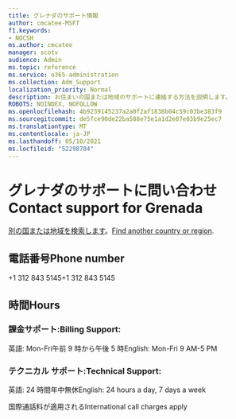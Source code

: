 ```yaml
---
title: グレナダのサポート情報
author: cmcatee-MSFT
f1.keywords:
- NOCSH
ms.author: cmcatee
manager: scotv
audience: Admin
ms.topic: reference
ms.service: o365-administration
ms.collection: Adm_Support
localization_priority: Normal
description: お住まいの国または地域のサポートに連絡する方法を説明します。
ROBOTS: NOINDEX, NOFOLLOW
ms.openlocfilehash: 4b9239145237a2a0f2af1838b04c59c03be383f9
ms.sourcegitcommit: de5fce90de22ba588e75e1a1d2e87e03b9e25ec7
ms.translationtype: MT
ms.contentlocale: ja-JP
ms.lasthandoff: 05/10/2021
ms.locfileid: "52298784"
---
```

# <a name="contact-support-for-grenada"></a><span data-ttu-id="8dfcd-103">グレナダのサポートに問い合わせ</span><span class="sxs-lookup"><span data-stu-id="8dfcd-103">Contact support for Grenada</span></span>

<span data-ttu-id="8dfcd-104">[別の国または地域を検索します](../../business-video/get-help-support.md)。</span><span class="sxs-lookup"><span data-stu-id="8dfcd-104">[Find another country or region](../../business-video/get-help-support.md).</span></span>

## <a name="phone-number"></a><span data-ttu-id="8dfcd-105">電話番号</span><span class="sxs-lookup"><span data-stu-id="8dfcd-105">Phone number</span></span>
<span data-ttu-id="8dfcd-106">+1 312 843 5145</span><span class="sxs-lookup"><span data-stu-id="8dfcd-106">+1 312 843 5145</span></span>

## <a name="hours"></a><span data-ttu-id="8dfcd-107">時間</span><span class="sxs-lookup"><span data-stu-id="8dfcd-107">Hours</span></span>
### <a name="billing-support"></a><span data-ttu-id="8dfcd-108">課金サポート:</span><span class="sxs-lookup"><span data-stu-id="8dfcd-108">Billing Support:</span></span>

<span data-ttu-id="8dfcd-109">英語: Mon-Fri午前 9 時から午後 5 時</span><span class="sxs-lookup"><span data-stu-id="8dfcd-109">English: Mon-Fri 9 AM-5 PM</span></span>

### <a name="technical-support"></a><span data-ttu-id="8dfcd-110">テクニカル サポート:</span><span class="sxs-lookup"><span data-stu-id="8dfcd-110">Technical Support:</span></span>

<span data-ttu-id="8dfcd-111">英語: 24 時間年中無休</span><span class="sxs-lookup"><span data-stu-id="8dfcd-111">English: 24 hours a day, 7 days a week</span></span>

<span data-ttu-id="8dfcd-112">国際通話料が適用される</span><span class="sxs-lookup"><span data-stu-id="8dfcd-112">International call charges apply</span></span>
